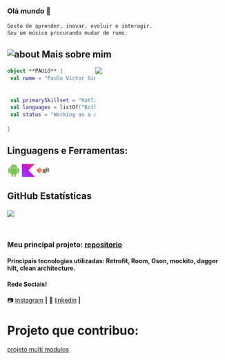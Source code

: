 ### Olá mundo 👋

```Description
Gosto de aprender, inovar, evoluir e interagir.
Sou um músico procurando mudar de rumo.

```

## <img width="45" alt="about" src="https://raw.github.com/elizarov/elizarov/master/about.png"> Mais sobre mim

<img align="right" width="300" src="https://i2.wp.com/allhtaccess.info/wp-content/uploads/2018/03/programming.gif?fit=1281%2C716&ssl=1" />

```kotlin
object **PAULO** {
 val name = "Paulo Victor Simião Borges"
 
 
 val primarySkillset = "Kotlin"
 val languages = listOf("Kotlin", "SQL", "C++"") 
 val status = "Working as a android developer Jr in PremierSoft"

}
```

## **Linguagens e Ferramentas:**  

<code><img height="30" src="https://raw.githubusercontent.com/github/explore/80688e429a7d4ef2fca1e82350fe8e3517d3494d/topics/android/android.png"></code>
<code><img height="30" src="https://raw.githubusercontent.com/github/explore/80688e429a7d4ef2fca1e82350fe8e3517d3494d/topics/kotlin/kotlin.png"></code>
<code><img height="30" src="https://raw.githubusercontent.com/github/explore/80688e429a7d4ef2fca1e82350fe8e3517d3494d/topics/git/git.png"></code>

## **GitHub Estatísticas**

<a href="https://github.com/paulovsborges">
  <img align="center" src="https://github-readme-stats.vercel.app/api/top-langs/?username=paulovsborges&theme=dracula&hide_langs_below=1" />
</a>


[instagram]: https://www.instagram.com/pauloborgesvs/
[linkedin]: https://www.linkedin.com/in/paulovs-borges-552521137//
<br>

### Meu principal projeto: [repositorio](https://github.com/paulovsborges/MarvelApp)
#### Principais tecnologias utilizadas: Retrofit, Room, Gson, mockito, dagger hilt, clean architecture.


#### Rede Sociais!


📷 [instagram][instagram] **|** 
👔 [linkedin][linkedin] **|**

[projetomultiapp]: https://github.com/Pliniodev/MultiModuleApp

# Projeto que contribuo:

[projeto multi modulos][projetomultiapp] 

